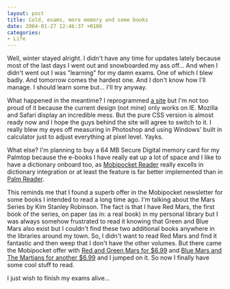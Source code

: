 ```yaml
---
layout: post
title: Cold, exams, more memory and some books
date: 2004-01-27 12:46:37 +0100
categories:
- Life
---
```

Well, winter stayed alright. I didn't have any time for updates lately because most of the last days I went out and snowboarded my ass off... And when I didn't went out I was "learning" for my damn exams. One of which I blew badly. And tomorrow comes the hardest one. And I don't know how I'll manage. I should learn some but... I'll try anyway.

What happened in the meantime? I reprogrammed <a href="http://www.supermagnet.ro" title="For the elite...">a site</a> but I'm not too proud of it because the current design (not mine) only works on IE. Mozilla and Safari display an incredible mess. But the pure CSS version is almost ready now and I hope the guys behind the site will agree to switch to it. I really blew my eyes off measuring in Photoshop and using Windows' built in calculator just to adjust everything at pixel level. Yayks.

What else? I'm planning to buy a 64 MB Secure Digital memory card for my Palmtop because the e-books I have really eat up a lot of space and I like to have a dictionary onboard too, as <a href="http://www.mobipocket.com">Mobipocket Reader</a> really excells in dictionary integration or at least the feature is far better implemented than in <a href="http://www.palmdigitalmedia.com/">Palm Reader</a>.

This reminds me that I found a superb offer in the Mobipocket newsletter for some books I intended to read a long time ago. I'm talking about the Mars Series by Kim Stanley Robinson. The fact is that I have Red Mars, the first book of the series, on paper (as in: a real book) in my personal library but I was always somehow frustrated to read it knowing that Green and Blue Mars also exist but I couldn't find these two additional books anywhere in the libraries around my town. So, I didn't want to read Red Mars and find it fantastic and then weep that I don't have the other volumes. But there came the Mobipocket offer with <a href="http://www.mobipocket.com/en/eBooks/BookDetails.asp?BookID=9512">Red and Green Mars for $6.99</a> and <a href="http://www.mobipocket.com/en/eBooks/BookDetails.asp?BookID=9513">Blue Mars and The Martians for another $6.99</a> and I jumped on it. So now I finally have some cool stuff to read.

I just wish to finish my exams alive...

